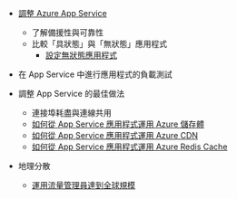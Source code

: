 * [調整 Azure App Service](../articles/app-service-web/web-sites-scale.md)
  
  * 了解備援性與可靠性
  * 比較「具狀態」與「無狀態」應用程式
    * [設定無狀態應用程式](https://azure.microsoft.com/blog/disabling-arrs-instance-affinity-in-windows-azure-web-sites/)
* 在 App Service 中進行應用程式的負載測試   
* 調整 App Service 的最佳做法
  
  * 連接埠耗盡與連線共用
  * [如何從 App Service 應用程式運用 Azure 儲存體](../articles/storage/blobs/storage-dotnet-how-to-use-blobs.md)
  * [如何從 App Service 應用程式運用 Azure CDN](../articles/cdn/cdn-overview.md)
  * [如何從 App Service 應用程式運用 Azure Redis Cache](../articles/redis-cache/cache-dotnet-how-to-use-azure-redis-cache.md)
* 地理分散
  
  * [運用流量管理員達到全球規模](../articles/traffic-manager/traffic-manager-overview.md)


